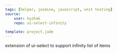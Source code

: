 ```yaml
---
tags: [helper, jasmine, javascript, unit testing]
source:
    user: hyzhak
    repo: ui-select-infinity
    
template: project.jade
---
```


extension of ui-select to support infinity list of items